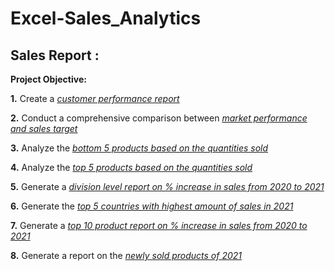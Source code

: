 # Excel-Sales_Analytics
## Sales Report :
**Project Objective:**

**1.** Create a _[customer performance report](https://github.com/rasidatyekeen/Excel-Sales_Analytics/blob/main/Customer%20Net%20Sales%20Performance.pdf)_

**2.** Conduct a comprehensive comparison between _[market performance and sales target](https://github.com/rasidatyekeen/Excel-Sales_Analytics/blob/main/Market%20Performance.pdf)_

**3.** Analyze the _[bottom 5 products based on the quantities sold](https://github.com/rasidatyekeen/Excel-Sales_Analytics/blob/main/Bottom%205%20Products.pdf)_

**4.** Analyze the _[top 5 products based on the quantities sold](https://github.com/rasidatyekeen/Excel-Sales_Analytics/blob/main/Sales%20Analytics%20Report%20(Top%205%20Products%20in%20Qty).pdf)_

**5.** Generate a _[division level report on % increase in sales from 2020 to 2021](https://github.com/rasidatyekeen/Excel-Sales_Analytics/blob/main/Sales%20Analytics%20Report%20(Division%20Level%20Report).pdf)_

**6.** Generate the _[top 5 countries with highest amount of sales in 2021](https://github.com/rasidatyekeen/Excel-Sales_Analytics/blob/main/Sales%20Analytics%20Report%20(Top%205%20Countries)1.pdf)_

**7.** Generate a _[top 10 product report on % increase in sales from 2020 to 2021](https://github.com/rasidatyekeen/Excel-Sales_Analytics/blob/main/Sales%20Analytics%20Report%20(Top%2010%20Products).pdf)_

**8.** Generate a report on the _[newly sold products of 2021](https://github.com/rasidatyekeen/Excel-Sales_Analytics/blob/main/Sales%20Analytics%20Report%20(Newly%20Sold%20Products%20of%202021).pdf)_

